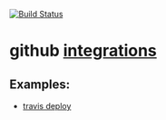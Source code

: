 [![Build Status](https://travis-ci.org/brownman/github_integrations.svg)](https://travis-ci.org/brownman/github_integrations)

github [integrations](https://github.com/travis-ci/github-services/tree/master/docs)
===================


Examples:
------
- [travis deploy](https://github.com/brownman/github_integrations/tree/master/local/github_private_key)



 
